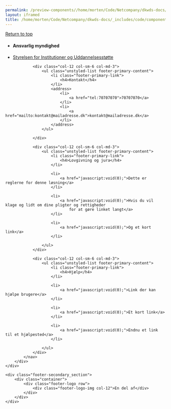 ```yaml
--- 
permalink: /preview-components//home/morten/Code/Netcompany/dkwds-docs/_includes/code/components/footer--big.html
layout: iframed 
title: /home/morten/Code/Netcompany/dkwds-docs/_includes/code/components/footer--big.html
---
```

<footer class="footer" role="contentinfo">
    <div class="container footer-return-to-top">
        <a href="#">Return to top</a>
    </div>
    <div class="footer-primary-section">
        <div class="container">
            <nav class="footer-nav row">
                <div class="col-12 col-sm-6 col-md-3">
                    <ul class="unstyled-list footer-primary-content">
                        <li class="footer-primary-link">
                            <h4>Ansvarlig myndighed</h4>
                        </li>
                        <li>
                            <a href="javascript:void(0);">Styrelsen for Institutioner og Uddannelsesstøtte</a>
                        </li>
                    </ul>
                </div>

                <div class="col-12 col-sm-6 col-md-3">
                    <ul class="unstyled-list footer-primary-content">
                        <li class="footer-primary-link">
                            <h4>Kontakt</h4>
                        </li>
                        <address>
                            <li>
                                <a href="tel:70707070">70707070</a>
                            </li>
                            <li>
                                <a href="mailto:kontakt@mailadresse.dk">kontakt@mailadresse.dk</a>
                            </li>
                        </address>
                    </ul>

                </div>

                <div class="col-12 col-sm-6 col-md-3">
                    <ul class="unstyled-list footer-primary-content">
                        <li class="footer-primary-link">
                            <h4>Lovgivning og jura</h4>
                        </li>

                        <li>
                            <a href="javascript:void(0);">Dette er reglerne for denne løsning</a>
                        </li>

                        <li>
                            <a href="javascript:void(0);">Hvis du vil klage og lidt om dine pligter og rettigheder
                                for at gøre linket langt</a>
                        </li>

                        <li>
                            <a href="javascript:void(0);">Og et kort link</a>
                        </li>

                    </ul>
                </div>

                <div class="col-12 col-sm-6 col-md-3">
                    <ul class="unstyled-list footer-primary-content">
                        <li class="footer-primary-link">
                            <h4>Hjælp</h4>
                        </li>

                        <li>
                            <a href="javascript:void(0);">Link der kan hjælpe brugere</a>
                        </li>

                        <li>
                            <a href="javascript:void(0);">Et kort link</a>
                        </li>

                        <li>
                            <a href="javascript:void(0);">Endnu et link til et hjælpested</a>
                        </li>

                    </ul>
                </div>
            </nav>
        </div>
    </div>

    <div class="footer-secondary_section">
        <div class="container">
            <div class="footer-logo row">
                <div class="footer-logo-img col-12">En del af</div>
            </div>
        </div>
    </div>
</footer>